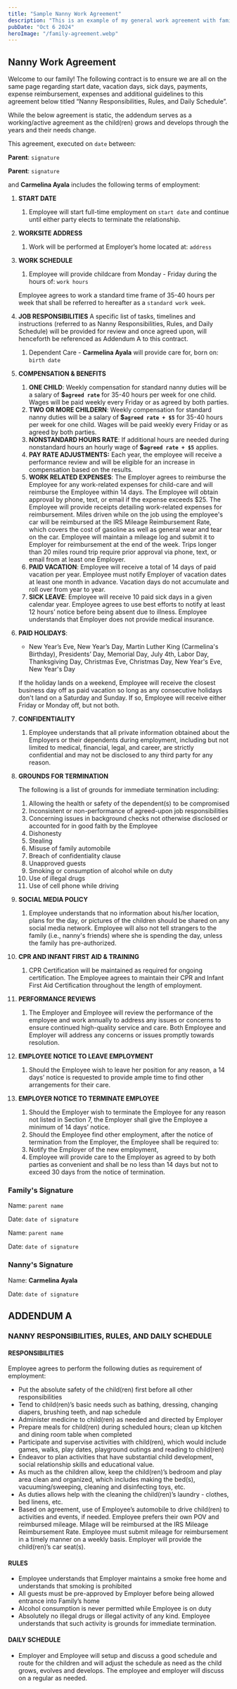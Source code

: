 ```yaml
---
title: "Sample Nanny Work Agreement"
description: "This is an example of my general work agreement with families"
pubDate: "Oct 6 2024"
heroImage: "/family-agreement.webp"
---
```

## Nanny Work Agreement

Welcome to our family! The following contract is to ensure we are all on the same page regarding start date, vacation days, sick days, payments, expense reimbursement, expenses and additional guidelines to this agreement below titled “Nanny Responsibilities, Rules, and Daily Schedule”.

While the below agreement is static, the addendum serves as a working/active agreement as the child(ren) grows and develops through the years and their needs change.

This agreement, executed on `date` between:

**Parent**: `signature`

**Parent**: `signature`

and **Carmelina Ayala** includes the following terms of employment:

1. **START DATE**

   1. Employee will start full-time employment on `start date` and continue until either party elects to terminate the relationship.
2. **WORKSITE ADDRESS**

   1. Work will be performed at Employer’s home located at: `address`
3. **WORK SCHEDULE**

   1. Employee will provide childcare from Monday - Friday during the hours of: `work hours`

   Employee agrees to work a standard time frame of 35-40 hours per week that shall be referred to hereafter as a `standard work week`.
4. **JOB RESPONSIBILITIES**
   A specific list of tasks, timelines and instructions (referred to as Nanny Responsibilities, Rules, and Daily Schedule) will be provided for review and once agreed upon, will henceforth be referenced as Addendum A to this contract.

   1. Dependent Care - **Carmelina Ayala** will provide care for, born on: `birth date`
5. **COMPENSATION & BENEFITS**

   1. **ONE CHILD**: Weekly compensation for standard nanny duties will be a salary of **$`agreed rate`** for 35-40 hours per week for one child. Wages will be paid weekly every Friday or as agreed by both parties.
   2. **TWO OR MORE CHILDERN**: Weekly compensation for standard nanny duties will be a salary of **$`agreed rate + $5`** for 35-40 hours per week for one child. Wages will be paid weekly every Friday or as agreed by both parties.
   3. **NONSTANDARD HOURS RATE**: If additional hours are needed during nonstandard hours an hourly wage of **$`agreed rate + $5`** applies.
   4. **PAY RATE ADJUSTMENTS:** Each year, the employee will receive a performance review and will be eligible for an increase in compensation based on the results.
   5. **WORK RELATED EXPENSES**: The Employer agrees to reimburse the Employee for any work-related expenses for child-care and will reimburse the Employee within 14 days. The Employee will obtain approval by phone, text, or email if the expense exceeds $25. The Employee will provide receipts detailing work-related expenses for reimbursement. Miles driven while on the job using the employee's car will be reimbursed at the IRS Mileage Reimbursement Rate, which covers the cost of gasoline as well as general wear and tear on the car. Employee will maintain a mileage log and submit it to Employer for reimbursement at the end of the week. Trips longer than 20 miles round trip require prior approval via phone, text, or email from at least one Employer.
   6. **PAID VACATION**: Employee will receive a total of 14 days of paid vacation per year. Employee must notify Employer of vacation dates at least one month in advance. Vacation days do not accumulate and roll over from year to year.
   7. **SICK LEAVE**: Employee will receive 10 paid sick days in a given calendar year. Employee agrees to use best efforts to notify at least 12 hours’ notice before being absent due to illness. Employee understands that Employer does not provide medical insurance.
6. **PAID HOLIDAYS**:

   - New Year’s Eve, New Year’s Day, Martin Luther King (Carmelina's Birthday), Presidents’ Day, Memorial Day, July 4th, Labor Day, Thanksgiving Day, Christmas Eve, Christmas Day, New Year's Eve, New Year's Day

   If the holiday lands on a weekend, Employee will receive the closest business day off as paid vacation so long as any consecutive holidays don't land on a Saturday and Sunday. If so, Employee will receive either Friday or Monday off, but not both.
7. **CONFIDENTIALITY**

   1. Employee understands that all private information obtained about the Employers or their dependents during employment, including but not limited to medical, financial, legal, and career, are strictly confidential and may not be disclosed to any third party for any reason.
8. **GROUNDS FOR TERMINATION**

   The following is a list of grounds for immediate termination including:

   1. Allowing the health or safety of the dependent(s) to be compromised
   2. Inconsistent or non-performance of agreed-upon job responsibilities
   3. Concerning issues in background checks not otherwise disclosed or accounted for in good faith by the Employee
   4. Dishonesty
   5. Stealing
   6. Misuse of family automobile
   7. Breach of confidentiality clause
   8. Unapproved guests
   9. Smoking or consumption of alcohol while on duty
   10. Use of illegal drugs
   11. Use of cell phone while driving
9. **SOCIAL MEDIA POLICY**

   1. Employee understands that no information about his/her location, plans for the day, or pictures of the children should be shared on any social media network. Employee will also not tell strangers to the family (i.e., nanny's friends) where she is spending the day, unless the family has pre-authorized.
10. **CPR AND INFANT FIRST AID & TRAINING**

    1. CPR Certification will be maintained as required for ongoing certification. The Employee agrees to maintain their CPR and Infant First Aid Certification throughout the length of employment.
11. **PERFORMANCE REVIEWS**

    1. The Employer and Employee will review the performance of the employee and work annually to address any issues or concerns to ensure continued high-quality service and care. Both Employee and Employer will address any concerns or issues promptly towards resolution.
12. **EMPLOYEE NOTICE TO LEAVE EMPLOYMENT**

    1. Should the Employee wish to leave her position for any reason, a 14 days’ notice is requested to provide ample time to find other arrangements for their care.
13. **EMPLOYER NOTICE TO TERMINATE EMPLOYEE**

    1. Should the Employer wish to terminate the Employee for any reason not listed in Section 7, the Employer shall give the Employee a minimum of 14 days’ notice.
    2. Should the Employee find other employment, after the notice of termination from the Employer, the Employee shall be required to:
    3. Notify the Employer of the new employment,
    4. Employee will provide care to the Employer as agreed to by both parties as convenient and shall be no less than 14 days but not to exceed 30 days from the notice of termination.

### Family's Signature

Name: `parent name`

Date: `date of signature`

Name: `parent name`

Date: `date of signature`

### Nanny's Signature

Name: **Carmelina Ayala**

Date: `date of signature`

## ADDENDUM A

### **NANNY RESPONSIBILITIES, RULES, AND DAILY SCHEDULE**

#### RESPONSIBILITIES

Employee agrees to perform the following duties as requirement of employment:

- Put the absolute safety of the child(ren) first before all other responsibilities
- Tend to child(ren)’s basic needs such as bathing, dressing, changing diapers, brushing teeth, and nap schedule
- Administer medicine to child(ren) as needed and directed by Employer
- Prepare meals for child(ren) during scheduled hours; clean up kitchen and dining room table when completed
- Participate and supervise activities with child(ren), which would include games, walks, play dates, playground outings and reading to child(ren)
- Endeavor to plan activities that have substantial child development, social relationship skills and educational value.
- As much as the children allow, keep the child(ren)’s bedroom and play area clean and organized, which includes making the bed(s), vacuuming/sweeping, cleaning and disinfecting toys, etc.
- As duties allows help with the cleaning the child(ren)’s laundry - clothes, bed linens, etc.
- Based on agreement, use of Employee’s automobile to drive child(ren) to activities and events, if needed. Employee prefers their own POV and reimbursed mileage. Milage will be reimbursed at the IRS Mileage Reimbursement Rate. Employee must submit mileage for reimbursement in a timely manner on a weekly basis. Employer will provide the child(ren)’s car seat(s).

#### **RULES**

- Employee understands that Employer maintains a smoke free home and understands that smoking is prohibited
- All guests must be pre-approved by Employer before being allowed entrance into Family’s home
- Alcohol consumption is never permitted while Employee is on duty
- Absolutely no illegal drugs or illegal activity of any kind. Employee understands that such activity is grounds for immediate termination.

#### **DAILY SCHEDULE**

- Employer and Employee will setup and discuss a good schedule and route for the children and will adjust the schedule as need as the child grows, evolves and develops. The employee and employer will discuss on a regular as needed.
